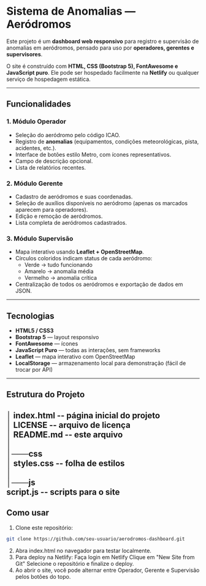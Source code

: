 # Sistema de Anomalias — Aeródromos

Este projeto é um **dashboard web responsivo** para registro e supervisão de anomalias em aeródromos, pensado para uso por **operadores, gerentes e supervisores**.  

O site é construído com **HTML, CSS (Bootstrap 5), FontAwesome e JavaScript puro**. Ele pode ser hospedado facilmente na **Netlify** ou qualquer serviço de hospedagem estática.

---

## Funcionalidades

### 1. Módulo Operador
- Seleção do aeródromo pelo código ICAO.  
- Registro de **anomalias** (equipamentos, condições meteorológicas, pista, acidentes, etc.).  
- Interface de botões estilo Metro, com ícones representativos.  
- Campo de descrição opcional.  
- Lista de relatórios recentes.  

### 2. Módulo Gerente
- Cadastro de aeródromos e suas coordenadas.  
- Seleção de auxílios disponíveis no aeródromo (apenas os marcados aparecem para operadores).  
- Edição e remoção de aeródromos.  
- Lista completa de aeródromos cadastrados.  

### 3. Módulo Supervisão
- Mapa interativo usando **Leaflet + OpenStreetMap**.  
- Círculos coloridos indicam status de cada aeródromo:  
  - Verde → tudo funcionando  
  - Amarelo → anomalia média  
  - Vermelho → anomalia crítica  
- Centralização de todos os aeródromos e exportação de dados em JSON.

---

## Tecnologias
- **HTML5 / CSS3**  
- **Bootstrap 5** — layout responsivo  
- **FontAwesome** — ícones  
- **JavaScript Puro** — todas as interações, sem frameworks  
- **Leaflet** — mapa interativo com OpenStreetMap  
- **LocalStorage** — armazenamento local para demonstração (fácil de trocar por API)

---

## Estrutura do Projeto

│   index.html  --  página inicial do projeto  
│   LICENSE     --  arquivo de licença  
│   README.md   --  este arquivo  
│  
│───css  
│       styles.css  -- folha de estilos  
│  
│───js  
        script.js  -- scripts para o site  
---

## Como usar

1. Clone este repositório:
```bash
git clone https://github.com/seu-usuario/aerodromos-dashboard.git
```
2. Abra index.html no navegador para testar localmente.
3. Para deploy na Netlify:
Faça login em Netlify
Clique em "New Site from Git"
Selecione o repositório e finalize o deploy.
4. Ao abrir o site, você pode alternar entre Operador, Gerente e Supervisão pelos botões do topo.
